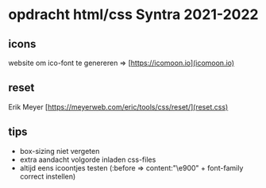 # opdracht html/css Syntra 2021-2022

## icons

website om ico-font te genereren => [https://icomoon.io](icomoon.io)

## reset

Erik Meyer [https://meyerweb.com/eric/tools/css/reset/](reset.css)

## tips

- box-sizing niet vergeten
- extra aandacht volgorde inladen css-files
- altijd eens icoontjes testen (:before => content:"\e900" + font-family correct instellen)
